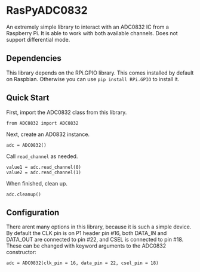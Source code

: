 # RasPyADC0832
An extremely simple library to interact with an ADC0832 IC from a Raspberry Pi. It is able to work with both available channels. Does not support differential mode.

## Dependencies
This library depends on the RPi.GPIO library. This comes installed by default on Raspbian. Otherwise you can use `pip install RPi.GPIO` to install it.

## Quick Start
First, import the ADC0832 class from this library.
```
from ADC0832 import ADC0832
```

Next, create an AD0832 instance.
```
adc = ADC0832()
```

Call `read_channel` as needed.
```
value1 = adc.read_channel(0)
value2 = adc.read_channel(1)
```

When finished, clean up.
```
adc.cleanup()
```

## Configuration
There arent many options in this library, because it is such a simple device. By default the CLK pin is on P1 header pin #16, both DATA_IN and DATA_OUT are connected to pin #22, and CSEL is connected to pin #18. These can be changed with keyword arguments to the ADC0832 constructor:
```
adc = ADC0832(clk_pin = 16, data_pin = 22, csel_pin = 18)
```
